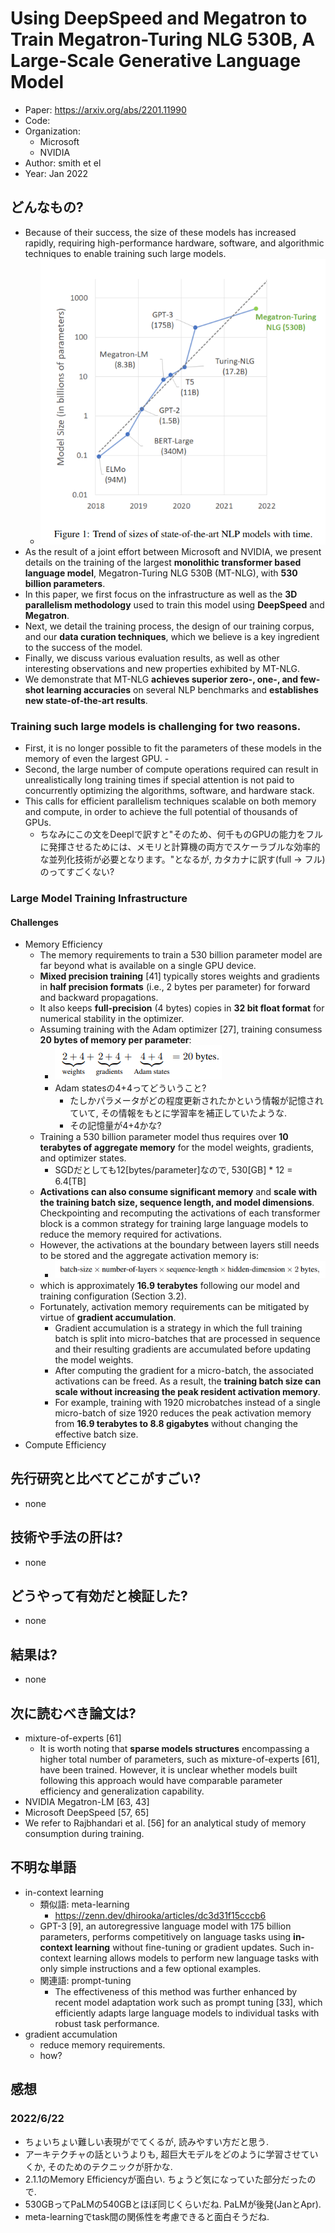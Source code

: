 # Using DeepSpeed and Megatron to Train Megatron-Turing NLG 530B, A Large-Scale Generative Language Model
- Paper: https://arxiv.org/abs/2201.11990
- Code: 
- Organization: 
  - Microsoft
  - NVIDIA
- Author: smith et el
- Year: Jan 2022

## どんなもの?
- Because of their success, the size of these models has increased rapidly, requiring high-performance hardware, software, and algorithmic techniques to enable training such large models.
  - ![](img/figure1.png)
- As the result of a joint effort between Microsoft and NVIDIA, we present details on the training of the largest **monolithic transformer based language model**, Megatron-Turing NLG 530B (MT-NLG), with **530 billion parameters**.
- In this paper, we first focus on the infrastructure as well as the **3D parallelism methodology** used to train this model using **DeepSpeed** and **Megatron**.
- Next, we detail the training process, the design of our training corpus, and our **data curation techniques**, which we believe is a key ingredient to the success of the model.
- Finally, we discuss various evaluation results, as well as other interesting observations and new properties exhibited by MT-NLG.
- We demonstrate that MT-NLG **achieves superior zero-, one-, and few-shot learning accuracies** on several NLP benchmarks and **establishes new state-of-the-art results**.

### Training such large models is challenging for two reasons.
- First, it is no longer possible to fit the parameters of these models in the memory of even the largest GPU. - 
- Second, the large number of compute operations required can result in unrealistically long training times if special attention is not paid to concurrently optimizing the algorithms, software, and hardware stack.
- This calls for efficient parallelism techniques scalable on both memory and compute, in order to achieve the full potential of thousands of GPUs.
  - ちなみにこの文をDeeplで訳すと"そのため、何千ものGPUの能力をフルに発揮させるためには、メモリと計算機の両方でスケーラブルな効率的な並列化技術が必要となります。"となるが, カタカナに訳す(full -> フル)のってすごくない?

### Large Model Training Infrastructure
#### Challenges
- Memory Efficiency
  - The memory requirements to train a 530 billion parameter model are far beyond what is available on a single GPU device.
  - **Mixed precision training** [41] typically stores weights and gradients in **half precision formats** (i.e., 2 bytes per parameter) for forward and backward propagations.
  - It also keeps **full-precision** (4 bytes) copies in **32 bit float format** for numerical stability in the optimizer.
  - Assuming training with the Adam optimizer [27], training consumess **20 bytes of memory per parameter**:
    - ![](img/figure2.png)
    - Adam statesの4+4ってどういうこと?
      - たしかパラメータがどの程度更新されたかという情報が記憶されていて, その情報をもとに学習率を補正していたような.
      - その記憶量が4+4かな?
  - Training a 530 billion parameter model thus requires over **10 terabytes of aggregate memory** for the model weights, gradients, and optimizer states.
    - SGDだとしても12[bytes/parameter]なので, 530[GB] * 12 = 6.4[TB]
  - **Activations can also consume significant memory** and **scale with the training batch size, sequence length, and model dimensions**. Checkpointing and recomputing the activations of each transformer block is a common strategy for training large language models to reduce the memory required for activations.
  - However, the activations at the boundary between layers still needs to be stored and the aggregate activation memory is:
    - ![](img/figure3.png)
  - which is approximately **16.9 terabytes** following our model and training configuration (Section 3.2).
  - Fortunately, activation memory requirements can be mitigated by virtue of **gradient accumulation**.
    - Gradient accumulation is a strategy in which the full training batch is split into micro-batches that are processed in sequence and their resulting gradients are accumulated before updating the model weights.
    - After computing the gradient for a micro-batch, the associated activations can be freed. As a result, the **training batch size can scale without increasing the peak resident activation memory**.
    - For example, training with 1920 microbatches instead of a single micro-batch of size 1920 reduces the peak activation memory from **16.9 terabytes to 8.8 gigabytes** without changing the effective batch size.
- Compute Efficiency

## 先行研究と比べてどこがすごい?
- none

## 技術や手法の肝は?
- none

## どうやって有効だと検証した?
- none

## 結果は?
- none

## 次に読むべき論文は?
- mixture-of-experts [61]
  - It is worth noting that **sparse models structures** encompassing a higher total number of parameters, such as mixture-of-experts [61], have been trained. However, it is unclear whether models built following this approach would have comparable parameter efficiency and generalization capability.
- NVIDIA Megatron-LM [63, 43]
- Microsoft DeepSpeed [57, 65]
- We refer to Rajbhandari et al. [56] for an analytical study of memory consumption during training.

## 不明な単語
- in-context learning
  - 類似語: meta-learning
    - https://zenn.dev/dhirooka/articles/dc3d31f15cccb6
  - GPT-3 [9], an autoregressive language model with 175 billion parameters, performs competitively on language tasks using **in-context learning** without fine-tuning or gradient updates. Such in-context learning allows models to perform new language tasks with only simple instructions and a few optional examples.
  - 関連語: prompt-tuning
    - The effectiveness of this method was further enhanced by recent model adaptation work such as prompt tuning [33], which efficiently adapts large language models to individual tasks with robust task performance.
- gradient accumulation
  - reduce memory requirements.
  - how?

## 感想
### 2022/6/22
- ちょいちょい難しい表現がでてくるが, 読みやすい方だと思う.
- アーキテクチャの話というよりも, 超巨大モデルをどのように学習させていくか, そのためのテクニックが肝かな.
- 2.1.1のMemory Efficiencyが面白い. ちょうど気になっていた部分だったので.
- 530GBってPaLMの540GBとほぼ同じくらいだね. PaLMが後発(JanとApr).
- meta-learningでtask間の関係性を考慮できると面白そうだね.
